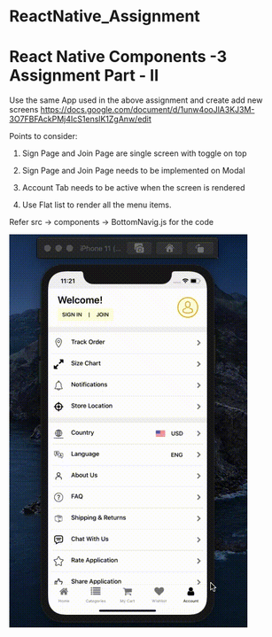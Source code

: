 # ReactNative_Assignment
# React Native Components -3 Assignment Part - II 

Use the same App used in the above assignment and create add new screens
https://docs.google.com/document/d/1unw4ooJlA3KJ3M-3O7FBFAckPMj4IcS1enslK1ZgAnw/edit

Points to consider: 

1) Sign Page and Join Page are single screen with toggle on top 

2) Sign Page and Join Page needs to be implemented on Modal 

3) Account Tab needs to be active when the screen is rendered 

4) Use Flat list to render all the menu items.


Refer src -> components -> BottomNavig.js for the code

![](https://github.com/shivanshirusia19/ReactNative_Assignment/blob/React-Native-Screens/src/assets/Screen%20Recording%202021-03-23%20at%2011.21.32%20PM.gif)
